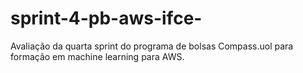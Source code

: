 # sprint-4-pb-aws-ifce-
Avaliação da quarta sprint do programa de bolsas Compass.uol para formação em machine learning para AWS.
